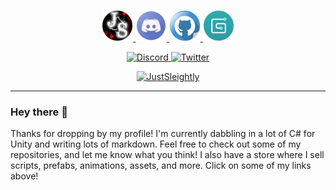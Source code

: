 <p align="center">
    <a href="https://vrc.sleightly.dev/">
      <img alt="JustSleightly" src="https://github.com/JustSleightly/Resources/raw/main/Icons/JSLogo.png" width="50" height="50"/>
    </a>
    <a href="https://discord.sleightly.dev/">
      <img alt="Discord" src="https://github.com/JustSleightly/Resources/raw/main/Icons/Discord.png" width="50" height="50"/>
    </a>
    <a href="https://github.sleightly.dev/">
      <img alt="GitHub" src="https://github.com/JustSleightly/Resources/raw/main/Icons/GitHub.png" width="50" height="50"/>
    </a>
    <a href="https://store.sleightly.dev/">
      <img alt="Store" src="https://github.com/JustSleightly/Resources/raw/main/Icons/Store.png" width="50" height="50"/>
    </a>
  </p>
  
  <p align="center">
    <a href="https://discord.sleightly.dev/">
      <img alt="Discord" src="https://img.shields.io/discord/780192344800362506"/>
    </a>
    <a href="https://twitter.com/intent/user?screen_name=SleightlyDev">
      <img alt="Twitter" src="https://img.shields.io/twitter/follow/SleightlyDev?style=social"/>
    </a>
  </p>
  
<p align="center">
<a href="https://github.com/anuraghazra/github-readme-stats">
  <img alt="JustSleightly" src="https://github-readme-stats.vercel.app/api?username=JustSleightly&count_private=true&theme=radical&include_all_commits=true&show_icons=true" />
</a>
</p>
  
  -----
  
###  Hey there 👋

Thanks for dropping by my profile! I'm currently dabbling in a lot of C# for Unity and writing lots of markdown. Feel free to check out some of my repositories, and let me know what you think! I also have a store where I sell scripts, prefabs, animations, assets, and more. Click on some of my links above!
